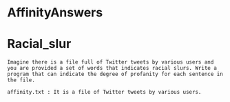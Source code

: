 # AffinityAnswers

# Racial_slur 
``Imagine there is a file full of Twitter tweets by various users and you are provided a set of words that indicates racial slurs. Write a program that can indicate the degree of profanity for each sentence in the file. ``

``
affinity.txt : It is a file of Twitter tweets by various users.
``





